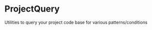 ProjectQuery
============

Utilities to query your project code base for various patterns/conditions
